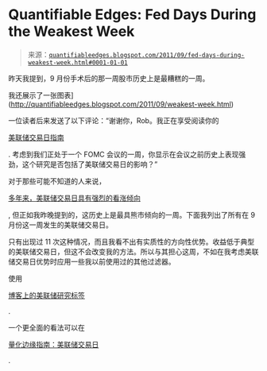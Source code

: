 <!--yml

category: 未分类

日期：2024-05-18 08:55:34

-->

# Quantifiable Edges: Fed Days During the Weakest Week

> 来源：[`quantifiableedges.blogspot.com/2011/09/fed-days-during-weakest-week.html#0001-01-01`](http://quantifiableedges.blogspot.com/2011/09/fed-days-during-weakest-week.html#0001-01-01)

昨天我提到，9 月份手术后的那一周股市历史上是最糟糕的一周。

我还展示了一张图表](http://quantifiableedges.blogspot.com/2011/09/weakest-week.html)

一位读者后来发送了以下评论：“谢谢你，Rob。我正在享受阅读你的

[美联储交易日指南](http://www.quantifiableedges.com/fedguide)

. 考虑到我们正处于一个 FOMC 会议的一周，你显示在会议之前历史上表现强劲，这个研究是否包括了美联储交易日的影响？”

对于那些可能不知道的人来说，

[多年来，美联储交易日具有强烈的看涨倾向](http://quantifiableedges.blogspot.com/2009/09/long-term-look-at-fed-days.html)

, 但正如我昨晚提到的，这历史上是最具熊市倾向的一周。下面我列出了所有在 9 月份这一周发生的美联储交易日。

只有出现过 11 次这种情况，而且我看不出有实质性的方向性优势。收益低于典型的美联储交易日，但这不会改变我的方法。所以与其担心这周，不如在我考虑美联储交易日优势时应用一些我以前使用过的其他过滤器。

使用

[博客上的美联储研究标签](http://quantifiableedges.blogspot.com/search/label/Fed%20Study)

.

一个更全面的看法可以在

[量化边缘指南：美联储交易日](http://www.quantifiableedges.com/fedguide)

.
